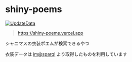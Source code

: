 # shiny-poems

[![UpdateData](https://github.com/arrow2nd/shiny-poems/actions/workflows/update-data.yaml/badge.svg)](https://github.com/arrow2nd/shiny-poems/actions/workflows/update-data.yaml)

> https://shiny-poems.vercel.app

シャニマスの衣装ポエムが検索できるやつ

衣装データは [im@sparql](https://sparql.crssnky.xyz/imas/) より取得したものを利用しています
